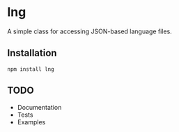 # lng

A simple class for accessing JSON-based language files.

## Installation

	npm install lng

## TODO

- Documentation
- Tests
- Examples
